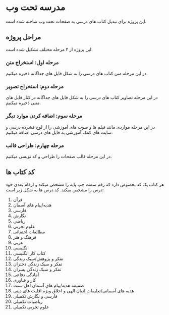 # مدرسه تحت وب
این پروژه برای تبدیل کتاب های درسی به صفحات تحت وب ساخته شده است.
## مراحل پروژه
این پروژه از ۴ مرحله مختلف تشکیل شده است.
### مرحله اول: استخراج متن
در این مرحله متن کتاب های درسی را به شکل فایل های جداگانه ذخیره میکنیم.
### مرحله دوم: استخراج تصویر
در این مرحله تصاویر کتاب های درسی را به شکل فایل های جداگانه در کنار فایل های متنی ذخیره میکنیم.
### مرحله سوم: اضافه کردن موارد دیگر
در این مرحله مواردی مانند فیلم ها و صوت های آموزشی را از لوح فشرده درسی و سایت های کمک آموزشی به فایل های درسی اضافه میکنیم.
### مرحله چهارم: طراحی قالب
در این مرحله قالب صفحات را طراحی و کد نویسی میکنیم.
## کد کتاب ها
هر کتاب یک کد بخصوص دارد که رقم سمت چپ پایه را مشخص میکند و ارقام بعدی خود درس را مشخص میکند.
کد درس ها به شکل زیر است:
1. قرآن
2. هدیه/پیام های آسمان
3. فارسی
4. نگارش
5. ریاضی
6. علوم تجربی
7. مطالعات اجتمائی
8. فرهنگ و هنر
9. عربی
10. انگلیسی
11. کتاب کار انگلیسی
12. تفکر و پژوهش/سبک زندگی
13. تفکر و سبک زندگی دختران
14. تفکر و سبک زندگی پسران
15. آمادگی دفاعی
17. کار و فناوری
19. ضمیمه هدیه/پیام های آسمان اهل سنت
20. هدیه های آسمانی/تعلیمات ادیان الهی و اخلاق ویژه اقلیت های دینی
22. فارسی و نگارش تکمیلی
23. ریاضیات تکمیلی
24. علوم تجربی تکمیلی
